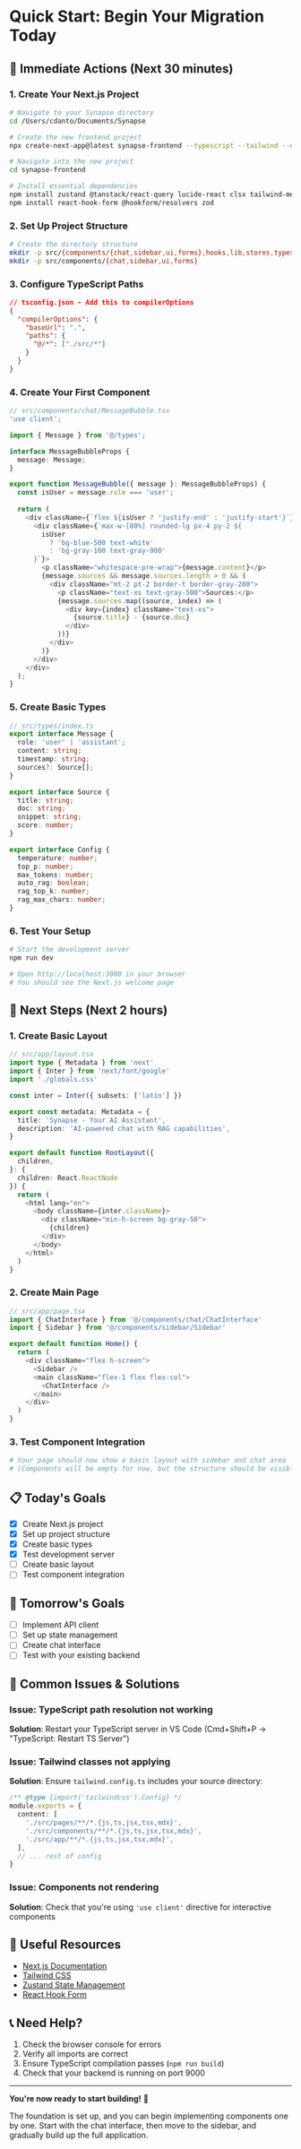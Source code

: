 # Quick Start: Begin Your Migration Today

## 🚀 Immediate Actions (Next 30 minutes)

### 1. Create Your Next.js Project
```bash
# Navigate to your Synapse directory
cd /Users/cdanto/Documents/Synapse

# Create the new frontend project
npx create-next-app@latest synapse-frontend --typescript --tailwind --eslint --yes

# Navigate into the new project
cd synapse-frontend

# Install essential dependencies
npm install zustand @tanstack/react-query lucide-react clsx tailwind-merge
npm install react-hook-form @hookform/resolvers zod
```

### 2. Set Up Project Structure
```bash
# Create the directory structure
mkdir -p src/{components/{chat,sidebar,ui,forms},hooks,lib,stores,types}
mkdir -p src/components/{chat,sidebar,ui,forms}
```

### 3. Configure TypeScript Paths
```json
// tsconfig.json - Add this to compilerOptions
{
  "compilerOptions": {
    "baseUrl": ".",
    "paths": {
      "@/*": ["./src/*"]
    }
  }
}
```

### 4. Create Your First Component
```typescript
// src/components/chat/MessageBubble.tsx
'use client';

import { Message } from '@/types';

interface MessageBubbleProps {
  message: Message;
}

export function MessageBubble({ message }: MessageBubbleProps) {
  const isUser = message.role === 'user';
  
  return (
    <div className={`flex ${isUser ? 'justify-end' : 'justify-start'}`}>
      <div className={`max-w-[80%] rounded-lg px-4 py-2 ${
        isUser 
          ? 'bg-blue-500 text-white' 
          : 'bg-gray-100 text-gray-900'
      }`}>
        <p className="whitespace-pre-wrap">{message.content}</p>
        {message.sources && message.sources.length > 0 && (
          <div className="mt-2 pt-2 border-t border-gray-200">
            <p className="text-xs text-gray-500">Sources:</p>
            {message.sources.map((source, index) => (
              <div key={index} className="text-xs">
                {source.title} - {source.doc}
              </div>
            ))}
          </div>
        )}
      </div>
    </div>
  );
}
```

### 5. Create Basic Types
```typescript
// src/types/index.ts
export interface Message {
  role: 'user' | 'assistant';
  content: string;
  timestamp: string;
  sources?: Source[];
}

export interface Source {
  title: string;
  doc: string;
  snippet: string;
  score: number;
}

export interface Config {
  temperature: number;
  top_p: number;
  max_tokens: number;
  auto_rag: boolean;
  rag_top_k: number;
  rag_max_chars: number;
}
```

### 6. Test Your Setup
```bash
# Start the development server
npm run dev

# Open http://localhost:3000 in your browser
# You should see the Next.js welcome page
```

## 🔧 Next Steps (Next 2 hours)

### 1. Create Basic Layout
```typescript
// src/app/layout.tsx
import type { Metadata } from 'next'
import { Inter } from 'next/font/google'
import './globals.css'

const inter = Inter({ subsets: ['latin'] })

export const metadata: Metadata = {
  title: 'Synapse - Your AI Assistant',
  description: 'AI-powered chat with RAG capabilities',
}

export default function RootLayout({
  children,
}: {
  children: React.ReactNode
}) {
  return (
    <html lang="en">
      <body className={inter.className}>
        <div className="min-h-screen bg-gray-50">
          {children}
        </div>
      </body>
    </html>
  )
}
```

### 2. Create Main Page
```typescript
// src/app/page.tsx
import { ChatInterface } from '@/components/chat/ChatInterface'
import { Sidebar } from '@/components/sidebar/Sidebar'

export default function Home() {
  return (
    <div className="flex h-screen">
      <Sidebar />
      <main className="flex-1 flex flex-col">
        <ChatInterface />
      </main>
    </div>
  )
}
```

### 3. Test Component Integration
```bash
# Your page should now show a basic layout with sidebar and chat area
# (Components will be empty for now, but the structure should be visible)
```

## 📋 Today's Goals

- [x] Create Next.js project
- [x] Set up project structure
- [x] Create basic types
- [x] Test development server
- [ ] Create basic layout
- [ ] Test component integration

## 🎯 Tomorrow's Goals

- [ ] Implement API client
- [ ] Set up state management
- [ ] Create chat interface
- [ ] Test with your existing backend

## 🚨 Common Issues & Solutions

### Issue: TypeScript path resolution not working
**Solution**: Restart your TypeScript server in VS Code (Cmd+Shift+P → "TypeScript: Restart TS Server")

### Issue: Tailwind classes not applying
**Solution**: Ensure `tailwind.config.ts` includes your source directory:
```typescript
/** @type {import('tailwindcss').Config} */
module.exports = {
  content: [
    './src/pages/**/*.{js,ts,jsx,tsx,mdx}',
    './src/components/**/*.{js,ts,jsx,tsx,mdx}',
    './src/app/**/*.{js,ts,jsx,tsx,mdx}',
  ],
  // ... rest of config
}
```

### Issue: Components not rendering
**Solution**: Check that you're using `'use client'` directive for interactive components

## 🔗 Useful Resources

- [Next.js Documentation](https://nextjs.org/docs)
- [Tailwind CSS](https://tailwindcss.com/docs)
- [Zustand State Management](https://github.com/pmndrs/zustand)
- [React Hook Form](https://react-hook-form.com/)

## 📞 Need Help?

1. Check the browser console for errors
2. Verify all imports are correct
3. Ensure TypeScript compilation passes (`npm run build`)
4. Check that your backend is running on port 9000

---

**You're now ready to start building!** 🎉

The foundation is set up, and you can begin implementing components one by one. Start with the chat interface, then move to the sidebar, and gradually build up the full application.
